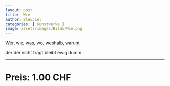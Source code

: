 ```yaml
---
layout: post
title:  Wie
author: Bleuciel
categories: [ Kunstwerke ]
image: assets/images/Bilds/Wie.png
---
```


Wer, wie, was, wo, weshalb, warum,

der der nicht fragt bleibt ewig dumm.

-----

# Preis: 1.00 CHF